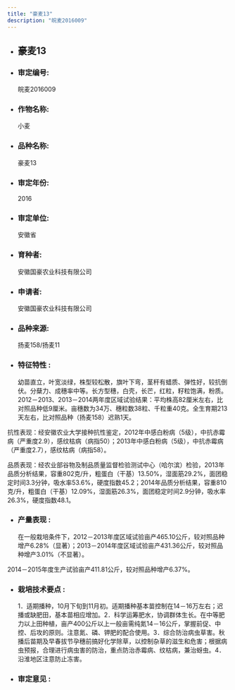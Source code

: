 ```yaml
---
title: "豪麦13"
description: "皖麦2016009"
---
```

* ## 豪麦13
* ###  审定编号:  
   皖麦2016009

*  ### 作物名称:  
   小麦

*   ###  品种名称: 
    豪麦13

*   ### 审定年份: 
    2016

*   ### 审定单位:  
    安徽省

*   ### 育种者:  
    安徽国豪农业科技有限公司

*   ### 申请者:  
    安徽国豪农业科技有限公司

*   ### 品种来源:  
    扬麦158/扬麦11


*   ### 特征特性 : 
    幼苗直立，叶宽淡绿，株型较松散，旗叶下弯，茎秆有蜡质、弹性好，较抗倒伏。分蘖力、成穗率中等。长方型穗，白壳，长芒，红粒，籽粒饱满，粉质。2012－2013、2013－2014两年度区域试验结果：平均株高82厘米左右，比对照品种低9厘米。亩穗数为34万、穗粒数38粒、千粒重40克。全生育期213天左右，比对照品种（扬麦158）迟熟1天。
抗性表现：经安徽农业大学接种抗性鉴定，2012年中感白粉病（5级），中抗赤霉病（严重度2.9），感纹枯病（病指50）；2013年中感白粉病（5级），中抗赤霉病（严重度2.7），感纹枯病（病指58）。
品质表现：经农业部谷物及制品质量监督检验测试中心（哈尔滨）检验，2013年品质分析结果，容重802克/升，粗蛋白（干基）13.50%，湿面筋29.2%，面团稳定时间3.3分钟，吸水率53.6%，硬度指数45.2；2014年品质分析结果，容重810克/升，粗蛋白（干基）12.09%，湿面筋26.3%，面团稳定时间2.9分钟，吸水率26.3%，硬度指数48.1。


*   ### 产量表现 : 
    在一般栽培条件下，2012－2013年度区域试验亩产465.10公斤，较对照品种增产6.28%（显著）；2013－2014年度区域试验亩产431.36公斤，较对照品种增产3.01%（不显著）。
2014－2015年度生产试验亩产411.81公斤，较对照品种增产6.37%。


*   ### 栽培技术要点 : 
    1．适期播种，10月下旬到11月初。适期播种基本苗控制在14－16万左右；迟播或缺肥田，基本苗相应增加。2．科学运筹肥水，协调群体生长。在中等肥力以上田种植，亩产400公斤以上一般亩需纯氮14－16公斤，掌握前促、中控、后攻的原则。注意氮、磷、钾肥的配合使用。3．综合防治病虫草害。秋播后苗期及早春拔节孕穗前搞好化学除草，以控制杂草的滋生和危害；根据病虫预报，合理进行病虫害的防治，重点防治赤霉病、纹枯病，兼治蚜虫。4．沿淮地区注意防止冻害。


*   ### 审定意见 : 
    
